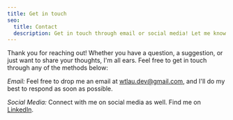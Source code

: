 ```yaml
---
title: Get in touch
seo:
  title: Contact
  description: Get in touch through email or social media! Let me know how I can help.
---
```


Thank you for reaching out! Whether you have a question, a suggestion, or just want to share your thoughts, I'm all ears. Feel free to get in touch through any of the methods below:

_Email:_
Feel free to drop me an email at [wtlau.dev@gmail.com](mailto:wtlau.dev@gmail.com), and I'll do my best to respond as soon as possible.

_Social Media:_
Connect with me on social media as well. Find me on [LinkedIn](https://www.linkedin.com/in/brian-lau).
